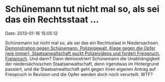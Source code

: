Schünemann tut nicht mal so, als sei das ein Rechtsstaat \...
=============================================================

Date: 2013-01-16 15:05:12

Schünemann tut nicht mal so, als sei das ein Rechtsstaat in
Niedersachsen. [Demonstration gegen Schünemann, Polizeigewalt, Klage
gegen die Opfer (wie immer), Staatsanwaltschaft guckt Polizeivideos und
fordert Freispruch,
Freispruch](http://www.jungewelt.de/2013/01-16/016.php). Und dann? Dann
demonstriert Schünemann die Unabhängigkeit der niedersächsischen
Staatsanwaltschaft, denn irgendwas im Hintergrund passiert, und die
Staatsanwaltschaft geht gegen ihren eigenen Antrag auf Freispruch in
Revision und die Opfer werden doch noch verurteilt. WTF?
